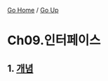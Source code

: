 [Go Home](https://github.com/devJRL/CodeLab-JAVA-Basic#codelab-java-basic) / [Go Up](..)

# Ch09.인터페이스

## 1. [개념](./intro)
